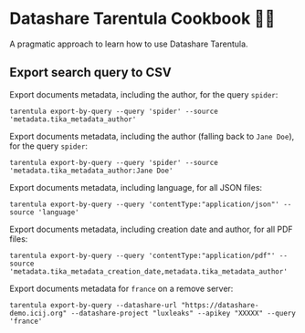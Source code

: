 # Datashare Tarentula Cookbook 👩‍🍳

A pragmatic approach to learn how to use Datashare Tarentula.

## Export search query to CSV

Export documents metadata, including the author, for the query `spider`:

```
tarentula export-by-query --query 'spider' --source 'metadata.tika_metadata_author'
```

Export documents metadata, including the author (falling back to `Jane Doe`), for the query `spider`:

```
tarentula export-by-query --query 'spider' --source 'metadata.tika_metadata_author:Jane Doe'
```

Export documents metadata, including language, for all JSON files:

```
tarentula export-by-query --query 'contentType:"application/json"' --source 'language'
```

Export documents metadata, including creation date and author, for all PDF files:

```
tarentula export-by-query --query 'contentType:"application/pdf"' --source 'metadata.tika_metadata_creation_date,metadata.tika_metadata_author'
```

Export documents metadata for `france` on a remove server:

```
tarentula export-by-query --datashare-url "https://datashare-demo.icij.org" --datashare-project "luxleaks" --apikey "XXXXX" --query 'france'
```
